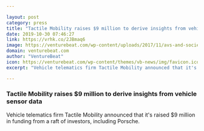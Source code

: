 ```yaml
---

layout: post
category: press
title: "Tactile Mobility raises $9 million to derive insights from vehicle sensor data"
date: 2019-10-30 07:46:27
link: https://vrhk.co/2JBmaq6
image: https://venturebeat.com/wp-content/uploads/2017/11/avs-and-society-e1572293868810.jpeg?w=1200&strip=all
domain: venturebeat.com
author: "VentureBeat"
icon: https://venturebeat.com/wp-content/themes/vb-news/img/favicon.ico
excerpt: "Vehicle telematics firm Tactile Mobility announced that it's raised $9 million in funding from a raft of investors, including Porsche."

---
```


### Tactile Mobility raises $9 million to derive insights from vehicle sensor data

Vehicle telematics firm Tactile Mobility announced that it's raised $9 million in funding from a raft of investors, including Porsche.